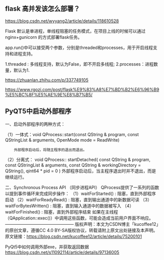 

## flask 高并发该怎么部署？ 

https://blog.csdn.net/wyyang2/article/details/118610528

Flask 默认是单进程，单线程阻塞的任务模式，在项目上线的时候可以通过nginx+gunicorn 的方式部署flask任务。

app.run()中可以接受两个参数，分别是threaded和processes，用于开启线程支持和进程支持。

1.threaded : 多线程支持，默认为False，即不开启多线程;
2.processes：进程数量，默认为1.


https://zhuanlan.zhihu.com/p/337749105

https://www.rgozi.com/post/flask%E9%83%A8%E7%BD%B2%E6%96%B9%E5%BC%8F%E5%AE%9E%E8%B7%B5/


## PyQT5中启动外部程序

一、启动外部程序的两种方式：

（1）一体式：void QProcess::start(const QString & program, const QStringList & arguments, OpenMode mode = ReadWrite)

        外部程序启动后，将随主程序的退出而退出。


（2）分离式： void  QProcess:: startDetached( const QString & program, const QStringList & arguments, const QString & workingDirectory = QString(), qint64 * pid = 0 )
        外部程序启动后，当主程序退出时并不退出，而是继续运行。

二、Synchronous Process API （同步进程API）
    QProcess提供了一系列的函数以提到事件循环来完成同步操作：
（1）waitForStarted()          : 阻塞，直到外部程序启动
（2）waitForReadyRead()    : 阻塞，直到输出通道中的新数据可读
（3）waitForBytesWritten()  : 阻塞，直到输入通道中的数据被写入
（4）waitForFinished()        : 阻塞，直到外部程序结束
如果在主线程（QApplication::exec()）中调用这些函数，可能会造成当前用户界面不响应。
————————————————
版权声明：本文为CSDN博主「kucoffee12」的原创文章，遵循CC 4.0 BY-SA版权协议，转载请附上原文出处链接及本声明。
原文链接：https://blog.csdn.net/kucoffee12/article/details/75200101


PyQt5中如何调用外部exe，并获取返回数据  https://blog.csdn.net/s11092114/article/details/97136005